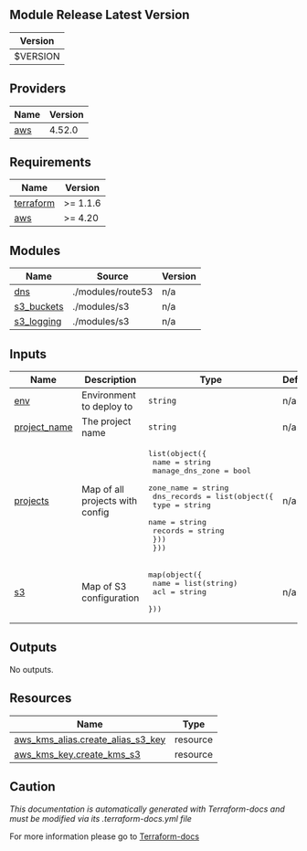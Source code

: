 <!-- BEGIN_TF_DOCS -->
## Module Release Latest Version
| Version |
|:-------:|
| $VERSION  |


## Providers

| Name | Version |
|------|---------|
| <a name="provider_aws"></a> [aws](#provider\_aws) | 4.52.0 |
## Requirements

| Name | Version |
|------|---------|
| <a name="requirement_terraform"></a> [terraform](#requirement\_terraform) | >= 1.1.6 |
| <a name="requirement_aws"></a> [aws](#requirement\_aws) | >= 4.20 |
## Modules

| Name | Source | Version |
|------|--------|---------|
| <a name="module_dns"></a> [dns](#module\_dns) | ./modules/route53 | n/a |
| <a name="module_s3_buckets"></a> [s3\_buckets](#module\_s3\_buckets) | ./modules/s3 | n/a |
| <a name="module_s3_logging"></a> [s3\_logging](#module\_s3\_logging) | ./modules/s3 | n/a |
## Inputs

| Name | Description | Type | Default | Required |
|------|-------------|------|---------|:--------:|
| <a name="input_env"></a> [env](#input\_env) | Environment to deploy to | `string` | n/a | yes |
| <a name="input_project_name"></a> [project\_name](#input\_project\_name) | The project name | `string` | n/a | yes |
| <a name="input_projects"></a> [projects](#input\_projects) | Map of all projects with config | <pre>list(object({<br>    name            = string<br>    manage_dns_zone = bool<br>    zone_name       = string<br>    dns_records = list(object({<br>      type    = string<br>      name    = string<br>      records = string<br>    }))<br>  }))</pre> | n/a | yes |
| <a name="input_s3"></a> [s3](#input\_s3) | Map of S3 configuration | <pre>map(object({<br>    name = list(string)<br>    acl  = string<br>  }))</pre> | n/a | yes |
## Outputs

No outputs.
## Resources

| Name | Type |
|------|------|
| [aws_kms_alias.create_alias_s3_key](https://registry.terraform.io/providers/hashicorp/aws/latest/docs/resources/kms_alias) | resource |
| [aws_kms_key.create_kms_s3](https://registry.terraform.io/providers/hashicorp/aws/latest/docs/resources/kms_key) | resource |

## Caution

*This documentation is automatically generated with Terraform-docs and must be modified via its .terraform-docs.yml file*

For more information please go to [Terraform-docs](https://terraform-docs.io)
<!-- END_TF_DOCS -->